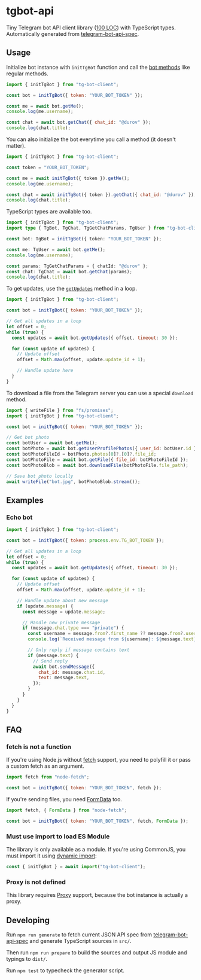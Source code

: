 # tgbot-api

Tiny Telegram bot API client library ([100 LOC](./dist/index.js)) with TypeScript types.
Automatically generated from [telegram-bot-api-spec](https://github.com/PaulSonOfLars/telegram-bot-api-spec).

## Usage

Initialize bot instance with `initTgBot` function and call the [bot methods](https://core.telegram.org/bots/api#available-methods) like regular methods.

```js
import { initTgBot } from "tg-bot-client";

const bot = initTgBot({ token: "YOUR_BOT_TOKEN" });

const me = await bot.getMe();
console.log(me.username);

const chat = await bot.getChat({ chat_id: "@durov" });
console.log(chat.title);
```

You can also initialize the bot everytime you call a method (it doesn't matter).

```js
import { initTgBot } from "tg-bot-client";

const token = "YOUR_BOT_TOKEN";

const me = await initTgBot({ token }).getMe();
console.log(me.username);

const chat = await initTgBot({ token }).getChat({ chat_id: "@durov" });
console.log(chat.title);
```

TypeScript types are available too.

```ts
import { initTgBot } from "tg-bot-client";
import type { TgBot, TgChat, TgGetChatParams, TgUser } from "tg-bot-client";

const bot: TgBot = initTgBot({ token: "YOUR_BOT_TOKEN" });

const me: TgUser = await bot.getMe();
console.log(me.username);

const params: TgGetChatParams = { chatId: "@durov" };
const chat: TgChat = await bot.getChat(params);
console.log(chat.title);
```

To get updates, use the [`getUpdates`](https://core.telegram.org/bots/api#getupdates) method in a loop.

```js
import { initTgBot } from "tg-bot-client";

const bot = initTgBot({ token: "YOUR_BOT_TOKEN" });

// Get all updates in a loop
let offset = 0;
while (true) {
  const updates = await bot.getUpdates({ offset, timeout: 30 });

  for (const update of updates) {
    // Update offset
    offset = Math.max(offset, update.update_id + 1);

    // Handle update here
  }
}
```

To download a file from the Telegram server you can use a special `download` method.

```js
import { writeFile } from "fs/promises";
import { initTgBot } from "tg-bot-client";

const bot = initTgBot({ token: "YOUR_BOT_TOKEN" });

// Get bot photo
const botUser = await bot.getMe();
const botPhoto = await bot.getUserProfilePhotos({ user_id: botUser.id });
const botPhotoFileId = botPhoto.photos[0]?.[0]?.file_id;
const botPhotoFile = await bot.getFile({ file_id: botPhotoFileId });
const botPhotoBlob = await bot.downloadFile(botPhotoFile.file_path);

// Save bot photo locally
await writeFile("bot.jpg", botPhotoBlob.stream());
```

## Examples

### Echo bot

```js
import { initTgBot } from "tg-bot-client";

const bot = initTgBot({ token: process.env.TG_BOT_TOKEN });

// Get all updates in a loop
let offset = 0;
while (true) {
  const updates = await bot.getUpdates({ offset, timeout: 30 });

  for (const update of updates) {
    // Update offset
    offset = Math.max(offset, update.update_id + 1);

    // Handle update about new message
    if (update.message) {
      const message = update.message;

      // Handle new private message
      if (message.chat.type === "private") {
        const username = message.from?.first_name ?? message.from?.username;
        console.log(`Received message from ${username}: ${message.text}`);

        // Only reply if message contains text
        if (message.text) {
          // Send reply
          await bot.sendMessage({
            chat_id: message.chat.id,
            text: message.text,
          });
        }
      }
    }
  }
}
```

## FAQ

### fetch is not a function

If you're using Node.js without [fetch](https://nodejs.org/dist/latest/docs/api/globals.html#fetch) support, you need to polyfill it or pass a custom fetch as an argument.

```js
import fetch from "node-fetch";

const bot = initTgBot({ token: "YOUR_BOT_TOKEN", fetch });
```

If you're sending files, you need [FormData](https://nodejs.org/dist/latest/docs/api/globals.html#class-formdata) too.

```js
import fetch, { FormData } from "node-fetch";

const bot = initTgBot({ token: "YOUR_BOT_TOKEN", fetch, FormData });
```

### Must use import to load ES Module

The library is only available as a module. If you're using CommonJS, you must import it using [dynamic import](https://nodejs.org/dist/latest/docs/api/esm.html#import-expressions):

```js
const { initTgBot } = await import("tg-bot-client");
```

### Proxy is not defined

This library requires [Proxy](https://developer.mozilla.org/en-US/docs/Web/JavaScript/Reference/Global_Objects/Proxy) support, because the bot instance is actually a proxy.

## Developing

Run `npm run generate` to fetch current JSON API spec from [telegram-bot-api-spec](https://github.com/PaulSonOfLars/telegram-bot-api-spec) and generate TypeScript sources in `src/`.

Then run `npm run prepare` to build the sources and output JS module and typings to `dist/`.

Run `npm test` to typecheck the generator script.
